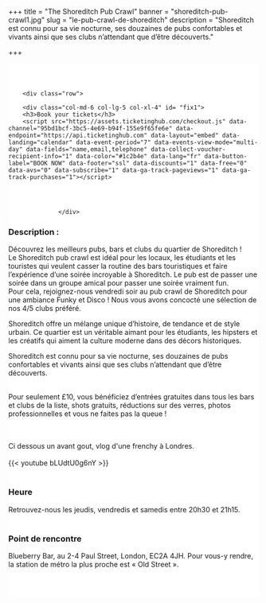 ﻿+++
title = "The Shoreditch Pub Crawl"
banner = "shoreditch-pub-crawl1.jpg"
slug = "le-pub-crawl-de-shoreditch"
description = "Shoreditch est connu pour sa vie nocturne, ses douzaines de pubs confortables et vivants ainsi que ses clubs n’attendant que d’être découverts."

+++

<section class="mbr-section" id="msg-box5-1w" style="background-color: rgb(255, 255, 255); padding-top: 40px; padding-bottom: 40px;">
    <div class="container">

        <div class="row">

        <div class="col-md-6 col-lg-5 col-xl-4" id= "fix1">
        <h3>Book your tickets</h3>
        <script src="https://assets.ticketinghub.com/checkout.js" data-channel="95bd1bcf-3bc5-4e69-b94f-155e9f65fe6e" data-endpoint="https://api.ticketinghub.com" data-layout="embed" data-landing="calendar" data-event-period="7" data-events-view-mode="multi-day" data-fields="name,email,telephone" data-collect-voucher-recipient-info="1" data-color="#1c2b4e" data-lang="fr" data-button-label="BOOK NOW" data-footer="ssl" data-discounts="1" data-free="0" data-avs="0" data-subscribe="1" data-ga-track-pageviews="1" data-ga-track-purchases="1"></script>




                  </div>
<div class="col-md-6 col-lg-7 col-xl-8"><h3 class="mbr-section-title display-2">Description :</h3>

Découvrez les meilleurs pubs, bars et clubs du quartier de Shoreditch !<br>
Le Shoreditch pub crawl est idéal pour les locaux, les étudiants et les touristes qui veulent casser la routine des bars touristiques et faire l’expérience d’une soirée incroyable à Shoreditch. Le pub est de passer une soirée dans un groupe amical pour passer une soirée vraiment fun.<br>
Pour cela, rejoignez-nous vendredi soir au pub crawl de Shoreditch pour une ambiance Funky et Disco !
Nous vous avons concocté une sélection de nos 4/5 clubs préféré.<br>

Shoreditch offre un mélange unique d’histoire, de tendance et de style urbain. Ce quartier est un véritable aimant pour les étudiants, les hipsters et les créatifs qui aiment la culture moderne dans des décors historiques.

Shoreditch est connu pour sa vie nocturne, ses douzaines de pubs confortables et vivants ainsi que ses clubs n’attendant que d’être découverts.
<br><br>

Pour seulement £10, vous bénéficiez d’entrées gratuites dans tous les bars et clubs de la liste, shots gratuits, réductions sur des verres, photos professionnelles et vous ne faites pas la queue !

<br>
<br>
Ci dessous un avant gout, vlog d'une frenchy à Londres.<br><br>
{{< youtube bLUdtU0g6nY >}}
<br>
<br>
<h3 class="mbr-section-title display-2">Heure</h3>
Retrouvez-nous les jeudis, vendredis et samedis entre 20h30 et 21h15.
<br>
<br>

<h3 class="mbr-section-title display-2">Point de rencontre</h3>
Blueberry Bar, au 2-4 Paul Street, London, EC2A 4JH.
Pour vous-y rendre, la station de métro la plus proche est « Old Street ».

<br>
<br>
<script src='https://static.citymapper.com/js/embed/widget.js' data-slug='t2y58w' data-width=600 ></script></div>


</section>
